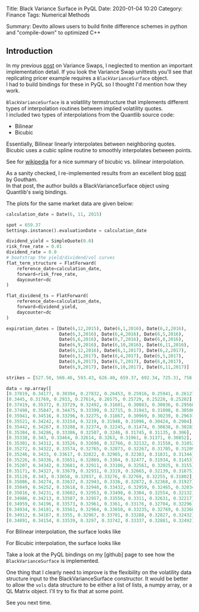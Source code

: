 Title: Black Variance Surface in PyQL
Date: 2020-01-04 10:20
Category: Finance
Tags: Numerical Methods

Summary: Devito allows users to build finite difference schemes in python and "compile-down" to optimized C++


## Introduction

In my previous [post]() on Variance Swaps, I neglected to mention an
important implementation detail.  If you look the Variance Swap unittests you'll
see that replicating pricer example requires a ``BlackVarianceSurface`` object.  
I had to build bindings for these in PyQL so I thought I'd mention how they work.

``BlackVarianceSurface`` is a volatility termstructure that implements different
types of interpolation routines between implied volatility quotes.  
I included two types of interpolations from the Quantlib source code:

* Bilinear
* Bicubic

Essentially, Bilinear linearly interpolates between neighboring quotes.
Bicubic uses a cubic spline routine to smoothly interpolates between points.

See for [wikipedia](https://en.wikipedia.org/wiki/Bicubic_interpolation) for a
nice summary of bicubic vs. bilinear interpolation.

As a sanity checked, I re-implemented results from an excellent blog [post]() by Goutham.  
In that post, the author builds a BlackVarianceSurface object using Quantlib's swig bindings.

The plots for the same market data are given below:       


```python
calculation_date = Date(6, 11, 2015)

spot = 659.37
Settings.instance().evaluationDate = calculation_date

dividend_yield = SimpleQuote(0.0)
risk_free_rate = 0.01
dividend_rate = 0.0
# bootstrap the yield/dividend/vol curves
flat_term_structure = FlatForward(
    reference_date=calculation_date,
    forward=risk_free_rate,
    daycounter=dc
)

flat_dividend_ts = FlatForward(
    reference_date=calculation_date,
    forward=dividend_yield,
    daycounter=dc
)

expiration_dates = [Date(6,12,2015), Date(6,1,2016), Date(6,2,2016),
                    Date(6,3,2016), Date(6,4,2016), Date(6,5,2016),
                    Date(6,6,2016), Date(6,7,2016), Date(6,8,2016),
                    Date(6,9,2016), Date(6,10,2016), Date(6,11,2016),
                    Date(6,12,2016), Date(6,1,2017), Date(6,2,2017),
                    Date(6,3,2017), Date(6,4,2017), Date(6,5,2017),
                    Date(6,6,2017), Date(6,7,2017), Date(6,8,2017),
                    Date(6,9,2017), Date(6,10,2017), Date(6,11,2017)]

strikes = [527.50, 560.46, 593.43, 626.40, 659.37, 692.34, 725.31, 758.28]

data = np.array([
[0.37819, 0.34177, 0.30394, 0.27832, 0.26453, 0.25916, 0.25941, 0.26127],
[0.3445, 0.31769, 0.2933, 0.27614, 0.26575, 0.25729, 0.25228, 0.25202],
[0.37419, 0.35372, 0.33729, 0.32492, 0.31601, 0.30883, 0.30036, 0.29568],
[0.37498, 0.35847, 0.34475, 0.33399, 0.32715, 0.31943, 0.31098, 0.30506],
[0.35941, 0.34516, 0.33296, 0.32275, 0.31867, 0.30969, 0.30239, 0.29631],
[0.35521, 0.34242, 0.33154, 0.3219, 0.31948, 0.31096, 0.30424, 0.2984],
[0.35442, 0.34267, 0.33288, 0.32374, 0.32245, 0.31474, 0.30838, 0.30283],
[0.35384, 0.34286, 0.33386, 0.32507, 0.3246, 0.31745, 0.31135, 0.306],
[0.35338, 0.343, 0.33464, 0.32614, 0.3263, 0.31961, 0.31371, 0.30852],
[0.35301, 0.34312, 0.33526, 0.32698, 0.32766, 0.32132, 0.31558, 0.31052],
[0.35272, 0.34322, 0.33574, 0.32765, 0.32873, 0.32267, 0.31705, 0.31209],
[0.35246, 0.3433, 0.33617, 0.32822, 0.32965, 0.32383, 0.31831, 0.31344],
[0.35226, 0.34336, 0.33651, 0.32869, 0.3304, 0.32477, 0.31934, 0.31453],
[0.35207, 0.34342, 0.33681, 0.32911, 0.33106, 0.32561, 0.32025, 0.3155],
[0.35171, 0.34327, 0.33679, 0.32931, 0.3319, 0.32665, 0.32139, 0.31675],
[0.35128, 0.343, 0.33658, 0.32937, 0.33276, 0.32769, 0.32255, 0.31802],
[0.35086, 0.34274, 0.33637, 0.32943, 0.3336, 0.32872, 0.32368, 0.31927],
[0.35049, 0.34252, 0.33618, 0.32948, 0.33432, 0.32959, 0.32465, 0.32034],
[0.35016, 0.34231, 0.33602, 0.32953, 0.33498, 0.3304, 0.32554, 0.32132],
[0.34986, 0.34213, 0.33587, 0.32957, 0.33556, 0.3311, 0.32631, 0.32217],
[0.34959, 0.34196, 0.33573, 0.32961, 0.3361, 0.33176, 0.32704, 0.32296],
[0.34934, 0.34181, 0.33561, 0.32964, 0.33658, 0.33235, 0.32769, 0.32368],
[0.34912, 0.34167, 0.3355, 0.32967, 0.33701, 0.33288, 0.32827, 0.32432],
[0.34891, 0.34154, 0.33539, 0.3297, 0.33742, 0.33337, 0.32881, 0.32492]])

```
For Bilinear interpolation, the surface looks like

For Bicubic interpolation, the surface looks like


Take a look at the PyQL bindings on my [github] page to see how the
``BlackVarianceSurface`` is implemented.  

One thing that I clearly need to improve is the flexibility on the volatility data
structure input to the BlackVarianceSurface constructor. It would be better to
allow the ``vols`` data structure to be either a list of lists, a numpy array,
or a QL Matrix object.  I'll try to fix that at some point.

See you next time.
